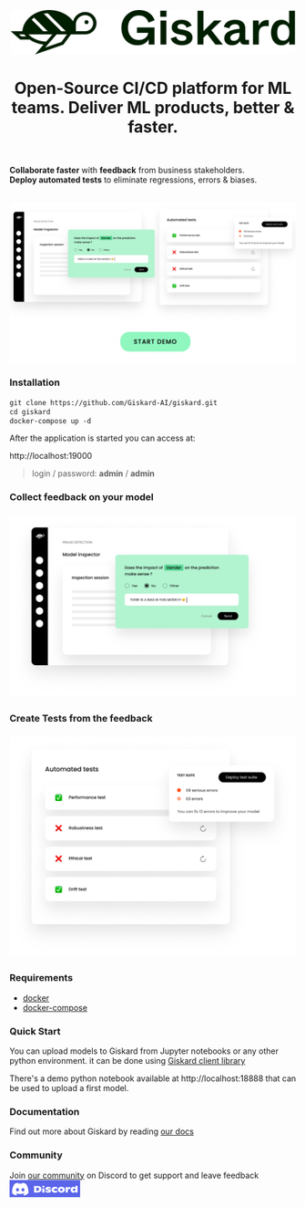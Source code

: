 <p align="center">
  <img width="500" alt="giskardlogo" src="frontend/src/assets/Logo_full_darkgreen.png">
</p>
<h1 align="center" weight='300' >Open-Source CI/CD platform for ML teams. Deliver ML products, better & faster. </h1>
<br />

**Collaborate faster** with **feedback** from business stakeholders.<br/>
**Deploy automated tests** to eliminate regressions, errors & biases.

<br />

<a align='center' href="https://app.arcade.software/share/zPfpXFt8lRm5XDkaWM85">
         <img width='600' align='center' alt="Interactive demo" src="frontend/src/assets/demo.png">
      </a>
<br/>
<h3 >Installation</h3>

```shell
git clone https://github.com/Giskard-AI/giskard.git
cd giskard
docker-compose up -d
```

After the application is started you can access at:

http://localhost:19000

> login / password: **admin** / **admin**

<h3>Collect feedback on your model<h3>
  
  <a align='center' href="https://app.arcade.software/share/zPfpXFt8lRm5XDkaWM85">
         <img width='600' alt="Interactive demo" src="frontend/src/assets/feedback.png">
      </a>
<br/>
  
 <h3>Create Tests from the feedback<h3>
  
  <a href="https://app.arcade.software/share/zPfpXFt8lRm5XDkaWM85">
         <img width='600' alt="Interactive demo" src="frontend/src/assets/test.png">
      </a>
<br/>
  
  
 

<h3>Requirements</h3>

- [docker](https://docs.docker.com/get-docker/) 
- [docker-compose](https://docs.docker.com/compose/install/) 

<h3>Quick Start</h3>

You can upload models to Giskard from Jupyter notebooks or any other python environment. 
it can be done using [Giskard client library](https://docs.giskard.ai/start/guides/upload-your-model#1.-load-ai-inspector)

There's a demo python notebook available at http://localhost:18888 that can be used to upload a first model. 

<h3>Documentation</h3>

Find out more about Giskard by reading [our docs](https://docs.giskard.ai/)

<h3>Community</h3>

Join [our community](https://discord.com/invite/ABvfpbu69R) on Discord to get support and leave feedback <br/>
<a href="https://discord.com/invite/ABvfpbu69R">
         <img alt="Discord" src="frontend/src/assets/Discord.png">
      </a>
<br/>
